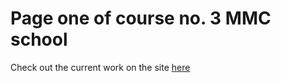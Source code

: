 # Page one of course no. 3 MMC school

Check out the current work on the site [here](https://appenart.github.io/lerning_1/)
